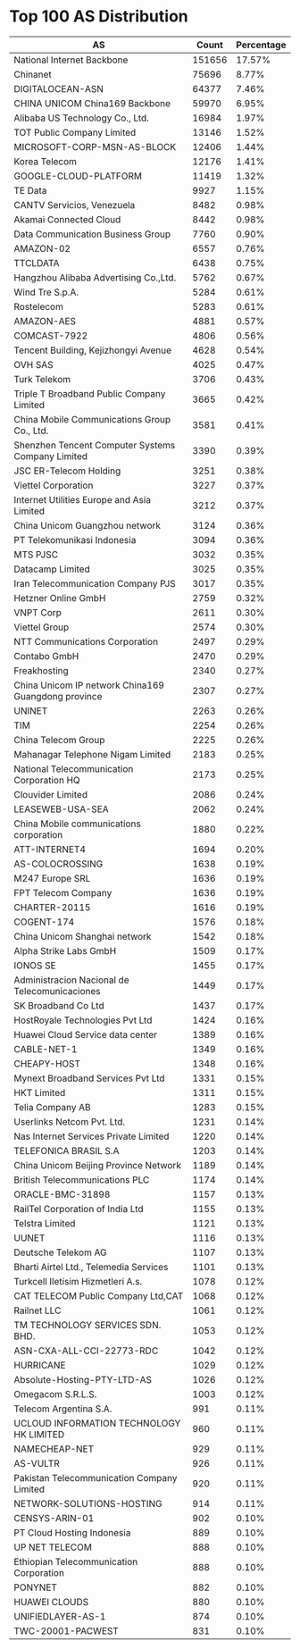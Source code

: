# Top 100 AS Distribution
| AS | Count | Percentage |
|----|----|----|
| National Internet Backbone | 151656 | 17.57% |
| Chinanet | 75696 | 8.77% |
| DIGITALOCEAN-ASN | 64377 | 7.46% |
| CHINA UNICOM China169 Backbone | 59970 | 6.95% |
| Alibaba US Technology Co., Ltd. | 16984 | 1.97% |
| TOT Public Company Limited | 13146 | 1.52% |
| MICROSOFT-CORP-MSN-AS-BLOCK | 12406 | 1.44% |
| Korea Telecom | 12176 | 1.41% |
| GOOGLE-CLOUD-PLATFORM | 11419 | 1.32% |
| TE Data | 9927 | 1.15% |
| CANTV Servicios, Venezuela | 8482 | 0.98% |
| Akamai Connected Cloud | 8442 | 0.98% |
| Data Communication Business Group | 7760 | 0.90% |
| AMAZON-02 | 6557 | 0.76% |
| TTCLDATA | 6438 | 0.75% |
| Hangzhou Alibaba Advertising Co.,Ltd. | 5762 | 0.67% |
| Wind Tre S.p.A. | 5284 | 0.61% |
| Rostelecom | 5283 | 0.61% |
| AMAZON-AES | 4881 | 0.57% |
| COMCAST-7922 | 4806 | 0.56% |
| Tencent Building, Kejizhongyi Avenue | 4628 | 0.54% |
| OVH SAS | 4025 | 0.47% |
| Turk Telekom | 3706 | 0.43% |
| Triple T Broadband Public Company Limited | 3665 | 0.42% |
| China Mobile Communications Group Co., Ltd. | 3581 | 0.41% |
| Shenzhen Tencent Computer Systems Company Limited | 3390 | 0.39% |
| JSC ER-Telecom Holding | 3251 | 0.38% |
| Viettel Corporation | 3227 | 0.37% |
| Internet Utilities Europe and Asia Limited | 3212 | 0.37% |
| China Unicom Guangzhou network | 3124 | 0.36% |
| PT Telekomunikasi Indonesia | 3094 | 0.36% |
| MTS PJSC | 3032 | 0.35% |
| Datacamp Limited | 3025 | 0.35% |
| Iran Telecommunication Company PJS | 3017 | 0.35% |
| Hetzner Online GmbH | 2759 | 0.32% |
| VNPT Corp | 2611 | 0.30% |
| Viettel Group | 2574 | 0.30% |
| NTT Communications Corporation | 2497 | 0.29% |
| Contabo GmbH | 2470 | 0.29% |
| Freakhosting | 2340 | 0.27% |
| China Unicom IP network China169 Guangdong province | 2307 | 0.27% |
| UNINET | 2263 | 0.26% |
| TIM | 2254 | 0.26% |
| China Telecom Group | 2225 | 0.26% |
| Mahanagar Telephone Nigam Limited | 2183 | 0.25% |
| National Telecommunication Corporation HQ | 2173 | 0.25% |
| Clouvider Limited | 2086 | 0.24% |
| LEASEWEB-USA-SEA | 2062 | 0.24% |
| China Mobile communications corporation | 1880 | 0.22% |
| ATT-INTERNET4 | 1694 | 0.20% |
| AS-COLOCROSSING | 1638 | 0.19% |
| M247 Europe SRL | 1636 | 0.19% |
| FPT Telecom Company | 1636 | 0.19% |
| CHARTER-20115 | 1616 | 0.19% |
| COGENT-174 | 1576 | 0.18% |
| China Unicom Shanghai network | 1542 | 0.18% |
| Alpha Strike Labs GmbH | 1509 | 0.17% |
| IONOS SE | 1455 | 0.17% |
| Administracion Nacional de Telecomunicaciones | 1449 | 0.17% |
| SK Broadband Co Ltd | 1437 | 0.17% |
| HostRoyale Technologies Pvt Ltd | 1424 | 0.16% |
| Huawei Cloud Service data center | 1389 | 0.16% |
| CABLE-NET-1 | 1349 | 0.16% |
| CHEAPY-HOST | 1348 | 0.16% |
| Mynext Broadband Services Pvt Ltd | 1331 | 0.15% |
| HKT Limited | 1311 | 0.15% |
| Telia Company AB | 1283 | 0.15% |
| Userlinks Netcom Pvt. Ltd. | 1231 | 0.14% |
| Nas Internet Services Private Limited | 1220 | 0.14% |
| TELEFONICA BRASIL S.A | 1203 | 0.14% |
| China Unicom Beijing Province Network | 1189 | 0.14% |
| British Telecommunications PLC | 1174 | 0.14% |
| ORACLE-BMC-31898 | 1157 | 0.13% |
| RailTel Corporation of India Ltd | 1155 | 0.13% |
| Telstra Limited | 1121 | 0.13% |
| UUNET | 1116 | 0.13% |
| Deutsche Telekom AG | 1107 | 0.13% |
| Bharti Airtel Ltd., Telemedia Services | 1101 | 0.13% |
| Turkcell Iletisim Hizmetleri A.s. | 1078 | 0.12% |
| CAT TELECOM Public Company Ltd,CAT | 1068 | 0.12% |
| Railnet LLC | 1061 | 0.12% |
| TM TECHNOLOGY SERVICES SDN. BHD. | 1053 | 0.12% |
| ASN-CXA-ALL-CCI-22773-RDC | 1042 | 0.12% |
| HURRICANE | 1029 | 0.12% |
| Absolute-Hosting-PTY-LTD-AS | 1026 | 0.12% |
| Omegacom S.R.L.S. | 1003 | 0.12% |
| Telecom Argentina S.A. | 991 | 0.11% |
| UCLOUD INFORMATION TECHNOLOGY HK LIMITED | 960 | 0.11% |
| NAMECHEAP-NET | 929 | 0.11% |
| AS-VULTR | 926 | 0.11% |
| Pakistan Telecommunication Company Limited | 920 | 0.11% |
| NETWORK-SOLUTIONS-HOSTING | 914 | 0.11% |
| CENSYS-ARIN-01 | 902 | 0.10% |
| PT Cloud Hosting Indonesia | 889 | 0.10% |
| UP NET TELECOM | 888 | 0.10% |
| Ethiopian Telecommunication Corporation | 888 | 0.10% |
| PONYNET | 882 | 0.10% |
| HUAWEI CLOUDS | 880 | 0.10% |
| UNIFIEDLAYER-AS-1 | 874 | 0.10% |
| TWC-20001-PACWEST | 831 | 0.10% |
